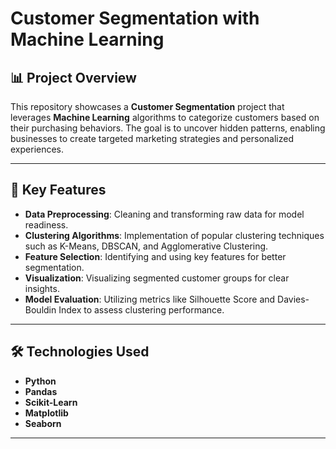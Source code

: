 # Customer Segmentation with Machine Learning

## 📊 Project Overview

This repository showcases a **Customer Segmentation** project that leverages **Machine Learning** algorithms to categorize customers based on their purchasing behaviors. The goal is to uncover hidden patterns, enabling businesses to create targeted marketing strategies and personalized experiences.

---

## 🚀 Key Features

- **Data Preprocessing**: Cleaning and transforming raw data for model readiness.
- **Clustering Algorithms**: Implementation of popular clustering techniques such as K-Means, DBSCAN, and Agglomerative Clustering.
- **Feature Selection**: Identifying and using key features for better segmentation.
- **Visualization**: Visualizing segmented customer groups for clear insights.
- **Model Evaluation**: Utilizing metrics like Silhouette Score and Davies-Bouldin Index to assess clustering performance.

---

## 🛠️ Technologies Used

- **Python**
- **Pandas**
- **Scikit-Learn**
- **Matplotlib**
- **Seaborn**

---
